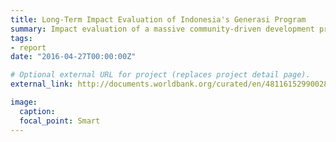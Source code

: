 ```yaml
---
title: Long-Term Impact Evaluation of Indonesia's Generasi Program
summary: Impact evaluation of a massive community-driven development project in Indonesia bearing on health and education.
tags:
- report
date: "2016-04-27T00:00:00Z"

# Optional external URL for project (replaces project detail page).
external_link: http://documents.worldbank.org/curated/en/481161529900287499/Indonesia-Long-term-impact-evaluation-of-Generasi

image:
  caption: 
  focal_point: Smart
---
```

